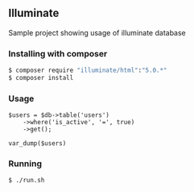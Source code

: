 ## Illuminate

Sample project showing usage of illuminate database

### Installing with composer

```bash
$ composer require "illuminate/html":"5.0.*"
$ composer install
```

### Usage

```
$users = $db->table('users')
	->where('is_active', '=', true)
	->get();
 
var_dump($users)
```

### Running

```bash
$ ./run.sh
```
